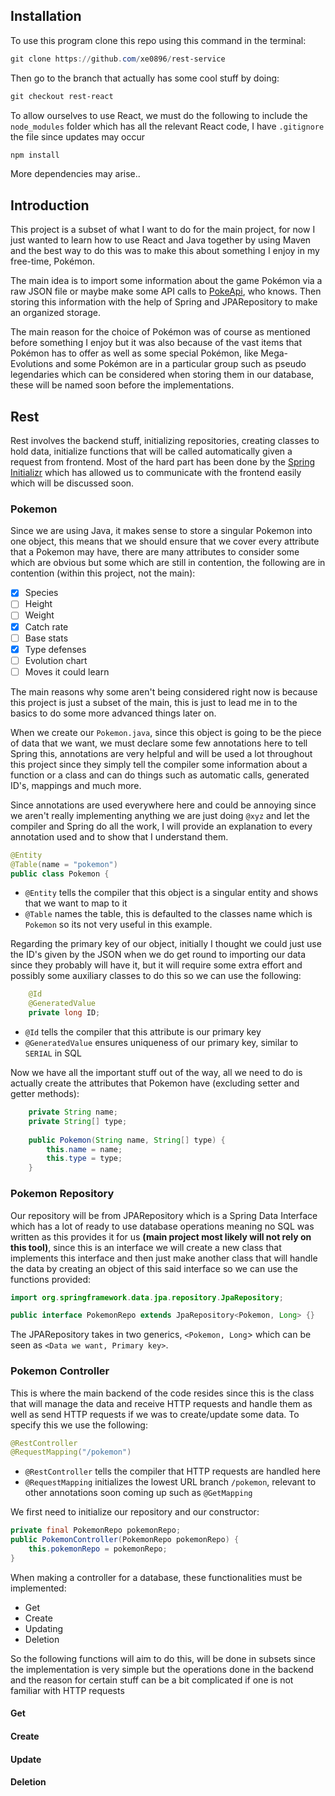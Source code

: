 ## Installation

To use this program clone this repo using this command in the terminal:
```powershell
git clone https://github.com/xe0896/rest-service
```
Then go to the branch that actually has some cool stuff by doing:
```powershell
git checkout rest-react
```
To allow ourselves to use React, we must do the following to include the `node_modules` folder which has all the relevant React code, I have `.gitignore` the file since updates may occur
```powershell
npm install
```

More dependencies may arise..
## Introduction

This project is a subset of what I want to do for the main project, for now I just wanted to learn how to use React and Java together by using Maven and the best way to do this was to make this about something I enjoy in my free-time, Pokémon. 

The main idea is to import some information about the game Pokémon via a raw JSON file or maybe make some API calls to [PokeApi](https://pokeapi.co/), who knows. Then storing this information with the help of Spring and JPARepository to make an organized storage. 

The main reason for the choice of Pokémon was of course as mentioned before something I enjoy but it was also because of the vast items that Pokémon has to offer as well as some special Pokémon, like Mega-Evolutions and some Pokémon are in a particular group such as pseudo legendaries which can be considered when storing them in our database, these will be named soon before the implementations.
## Rest

Rest involves the backend stuff, initializing repositories, creating classes to hold data, initialize functions that will be called automatically given a request from frontend. Most of the hard part has been done by the [Spring Initializr](https://start.spring.io/) which has allowed us to communicate with the frontend easily which will be discussed soon. 
### Pokemon

Since we are using Java, it makes sense to store a singular Pokemon into one object, this means that we should ensure that we cover every attribute that a Pokemon may have, there are many attributes to consider some which are obvious but some which are still in contention, the following are in contention (within this project, not the main):

- [x] Species
- [ ] Height
- [ ] Weight
- [x] Catch rate
- [ ] Base stats
- [x] Type defenses
- [ ] Evolution chart
- [ ] Moves it could learn

The main reasons why some aren't being considered right now is because this project is just a subset of the main, this is just to lead me in to the basics to do some more advanced things later on.

When we create our `Pokemon.java`, since this object is going to be the piece of data that we want, we must declare some few annotations here to tell Spring this, annotations are very helpful and will be used a lot throughout this project since they simply tell the compiler some information about a function or a class and can do things such as automatic calls, generated ID's, mappings and much more. 

Since annotations are used everywhere here and could be annoying since we aren't really implementing anything we are just doing `@xyz` and let the compiler and Spring do all the work, I will provide an explanation to every annotation used and to show that I understand them.
```java
@Entity 
@Table(name = "pokemon") 
public class Pokemon {
```
- `@Entity` tells the compiler that this object is a singular entity and shows that we want to map to it
- `@Table` names the table, this is defaulted to the classes name which is `Pokemon` so its not very useful in this example.

Regarding the primary key of our object, initially I thought we could just use the ID's given by the JSON when we do get round to importing our data since they probably will have it, but it will require some extra effort and possibly some auxiliary classes to do this so we can use the following:
```java
	@Id 
	@GeneratedValue 
	private long ID;
```
- `@Id` tells the compiler that this attribute is our primary key
- `@GeneratedValue` ensures uniqueness of our primary key, similar to `SERIAL` in SQL

Now we have all the important stuff out of the way, all we need to do is actually create the attributes that Pokemon have (excluding setter and getter methods):
```java
    private String name;
    private String[] type;
    
    public Pokemon(String name, String[] type) {
        this.name = name;
        this.type = type;
    }
```

### Pokemon Repository

Our repository will be from JPARepository which is a Spring Data Interface which has a lot of ready to use database operations meaning no SQL was written as this provides it for us **(main project most likely will not rely on this tool)**, since this is an interface we will create a new class that implements this interface and then just make another class that will handle the data by creating an object of this said interface so we can use the functions provided:
```java
import org.springframework.data.jpa.repository.JpaRepository;

public interface PokemonRepo extends JpaRepository<Pokemon, Long> {}
```
The JPARepository takes in two generics, `<Pokemon, Long`> which can be seen as `<Data we want, Primary key>`.

### Pokemon Controller

This is where the main backend of the code resides since this is the class that will manage the data and receive HTTP requests and handle them as well as send HTTP requests if we was to create/update some data. To specify this we use the following:
```java
@RestController
@RequestMapping("/pokemon")
```
- `@RestController` tells the compiler that HTTP requests are handled here
- `@RequestMapping` initializes the lowest URL branch `/pokemon`, relevant to other annotations soon coming up such as `@GetMapping`

We first need to initialize our repository and our constructor:
```java
private final PokemonRepo pokemonRepo;
public PokemonController(PokemonRepo pokemonRepo) {
	this.pokemonRepo = pokemonRepo;
}
```
When making a controller for a database, these functionalities must be implemented:
- Get
- Create
- Updating
- Deletion

So the following functions will aim to do this, will be done in subsets since the implementation is very simple but the operations done in the backend and the reason for certain stuff can be a bit complicated if one is not familiar with HTTP requests
#### Get

#### Create

#### Update

#### Deletion